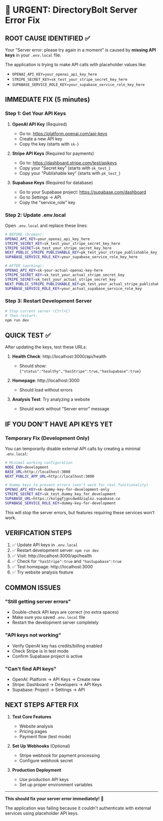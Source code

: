 # 🚨 URGENT: DirectoryBolt Server Error Fix

## **ROOT CAUSE IDENTIFIED** ✅

Your "Server error: please try again in a moment" is caused by **missing API keys** in your `.env.local` file.

The application is trying to make API calls with placeholder values like:
- `OPENAI_API_KEY=your_openai_api_key_here`
- `STRIPE_SECRET_KEY=sk_test_your_stripe_secret_key_here`
- `SUPABASE_SERVICE_ROLE_KEY=your_supabase_service_role_key_here`

## **IMMEDIATE FIX** (5 minutes)

### Step 1: Get Your API Keys

1. **OpenAI API Key** (Required)
   - Go to: https://platform.openai.com/api-keys
   - Create a new API key
   - Copy the key (starts with `sk-`)

2. **Stripe API Keys** (Required for payments)
   - Go to: https://dashboard.stripe.com/test/apikeys
   - Copy your "Secret key" (starts with `sk_test_`)
   - Copy your "Publishable key" (starts with `pk_test_`)

3. **Supabase Keys** (Required for database)
   - Go to your Supabase project: https://supabase.com/dashboard
   - Go to Settings → API
   - Copy the "service_role" key

### Step 2: Update .env.local

Open `.env.local` and replace these lines:

```bash
# BEFORE (broken):
OPENAI_API_KEY=your_openai_api_key_here
STRIPE_SECRET_KEY=sk_test_your_stripe_secret_key_here
STRIPE_SECRET=sk_test_your_stripe_secret_key_here
NEXT_PUBLIC_STRIPE_PUBLISHABLE_KEY=pk_test_your_stripe_publishable_key_here
SUPABASE_SERVICE_ROLE_KEY=your_supabase_service_role_key_here

# AFTER (working):
OPENAI_API_KEY=sk-your-actual-openai-key-here
STRIPE_SECRET_KEY=sk_test_your_actual_stripe_secret_key
STRIPE_SECRET=sk_test_your_actual_stripe_secret_key
NEXT_PUBLIC_STRIPE_PUBLISHABLE_KEY=pk_test_your_actual_stripe_publishable_key
SUPABASE_SERVICE_ROLE_KEY=your_actual_supabase_service_role_key
```

### Step 3: Restart Development Server

```bash
# Stop current server (Ctrl+C)
# Then restart:
npm run dev
```

## **QUICK TEST** ✅

After updating the keys, test these URLs:

1. **Health Check**: http://localhost:3000/api/health
   - Should show: `{"status":"healthy","hasStripe":true,"hasSupabase":true}`

2. **Homepage**: http://localhost:3000
   - Should load without errors

3. **Analysis Test**: Try analyzing a website
   - Should work without "Server error" message

## **IF YOU DON'T HAVE API KEYS YET**

### Temporary Fix (Development Only)

You can temporarily disable external API calls by creating a minimal `.env.local`:

```bash
# Minimal working configuration
NODE_ENV=development
BASE_URL=http://localhost:3000
NEXT_PUBLIC_APP_URL=http://localhost:3000

# Dummy keys to prevent errors (won't work for real functionality)
OPENAI_API_KEY=sk-dummy-key-for-development-only
STRIPE_SECRET_KEY=sk_test_dummy_key_for_development
SUPABASE_URL=https://kolgqfjgncdwddziqloz.supabase.co
SUPABASE_SERVICE_ROLE_KEY=dummy-key-for-development
```

This will stop the server errors, but features requiring these services won't work.

## **VERIFICATION STEPS**

1. ✅ Update API keys in `.env.local`
2. ✅ Restart development server: `npm run dev`
3. ✅ Visit: http://localhost:3000/api/health
4. ✅ Check for `"hasStripe":true` and `"hasSupabase":true`
5. ✅ Test homepage: http://localhost:3000
6. ✅ Try website analysis feature

## **COMMON ISSUES**

### "Still getting server errors"
- Double-check API keys are correct (no extra spaces)
- Make sure you saved `.env.local` file
- Restart the development server completely

### "API keys not working"
- Verify OpenAI key has credits/billing enabled
- Check Stripe is in test mode
- Confirm Supabase project is active

### "Can't find API keys"
- OpenAI: Platform → API Keys → Create new
- Stripe: Dashboard → Developers → API Keys
- Supabase: Project → Settings → API

## **NEXT STEPS AFTER FIX**

1. **Test Core Features**
   - Website analysis
   - Pricing pages
   - Payment flow (test mode)

2. **Set Up Webhooks** (Optional)
   - Stripe webhook for payment processing
   - Configure webhook secret

3. **Production Deployment**
   - Use production API keys
   - Set up proper environment variables

---

**This should fix your server error immediately!** 🚀

The application was failing because it couldn't authenticate with external services using placeholder API keys.